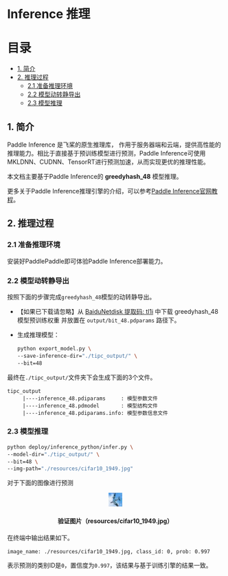 # Inference 推理


# 目录

- [1. 简介](#1-简介)
- [2. 推理过程](#2-推理过程)
    - [2.1 准备推理环境](#21-准备推理环境)
    - [2.2 模型动转静导出](#22-模型动转静导出)
    - [2.3 模型推理](#23-模型推理)


## 1. 简介

Paddle Inference 是飞桨的原生推理库， 作用于服务器端和云端，提供高性能的推理能力。相比于直接基于预训练模型进行预测，Paddle Inference可使用MKLDNN、CUDNN、TensorRT进行预测加速，从而实现更优的推理性能。

本文档主要基于Paddle Inference的 **greedyhash_48** 模型推理。

更多关于Paddle Inference推理引擎的介绍，可以参考[Paddle Inference官网教程](https://www.paddlepaddle.org.cn/documentation/docs/zh/guides/05_inference_deployment/inference/inference_cn.html)。


## 2. 推理过程

### 2.1 准备推理环境

安装好PaddlePaddle即可体验Paddle Inference部署能力。


### 2.2 模型动转静导出

按照下面的步骤完成`greedyhash_48`模型的动转静导出。

- 【如果已下载请忽略】从 [BaiduNetdisk 提取码: tl1i](https://pan.baidu.com/s/1-90a8HEEHM4zmqk5T6DCrQ) 中下载 greedyhash_48 模型预训练权重 并放置在 `output/bit_48.pdparams` 路径下。

- 生成推理模型：

    ```bash
    python export_model.py \
    --save-inference-dir="./tipc_output/" \
    --bit=48
    ```

最终在`./tipc_output/`文件夹下会生成下面的3个文件。

```
tipc_output
     |----inference_48.pdiparams     : 模型参数文件
     |----inference_48.pdmodel       : 模型结构文件
     |----inference_48.pdiparams.info: 模型参数信息文件
```

### 2.3 模型推理


```bash
python deploy/inference_python/infer.py \
--model-dir="./tipc_output/" \
--bit=48 \
--img-path="./resources/cifar10_1949.jpg"
```

对于下面的图像进行预测

<p align="center">
<img src="../../resources/cifar10_1949.jpg"/>
    <h4 align="center">验证图片（resources/cifar10_1949.jpg）</h4>
</p>

在终端中输出结果如下。

```
image_name: ./resources/cifar10_1949.jpg, class_id: 0, prob: 0.997
```

表示预测的类别ID是`0`，置信度为`0.997`，该结果与基于训练引擎的结果一致。

